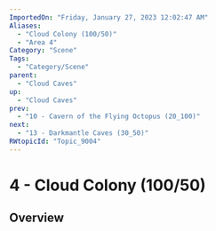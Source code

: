 ```yaml
---
ImportedOn: "Friday, January 27, 2023 12:02:47 AM"
Aliases:
  - "Cloud Colony (100/50)"
  - "Area 4"
Category: "Scene"
Tags:
  - "Category/Scene"
parent:
  - "Cloud Caves"
up:
  - "Cloud Caves"
prev:
  - "10 - Cavern of the Flying Octopus (20_100)"
next:
  - "13 - Darkmantle Caves (30_50)"
RWtopicId: "Topic_9004"
---
```

# 4 - Cloud Colony (100/50)
## Overview
